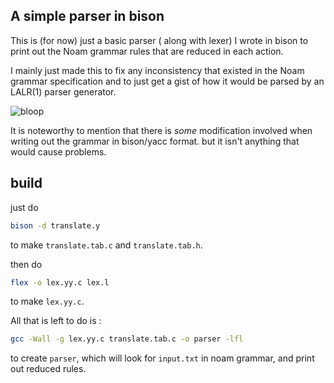 
## A simple parser in bison

This is (for now) just a basic parser ( along with lexer) I wrote in bison
to print out the Noam grammar rules that are reduced in each action.

I mainly just made this to fix any inconsistency that existed in the Noam grammar specification and to just get a gist of how it would be parsed by an LALR(1) parser generator.

![bloop](https://xemadp.github.io/blog/pics/noamflexII.png)


It is noteworthy to mention that 
there is *some* modification involved when writing out the grammar in bison/yacc format.
but it isn't anything that would cause problems.

## build

just do 

``` bash
bison -d translate.y
```
to make `translate.tab.c` and `translate.tab.h`.

then do 

``` bash
flex -o lex.yy.c lex.l 
```

to make `lex.yy.c`. 

All that is left to do is : 

```bash
gcc -Wall -g lex.yy.c translate.tab.c -o parser -lfl 
```

to create `parser`, which will look for `input.txt` in noam grammar, and print out reduced rules.


